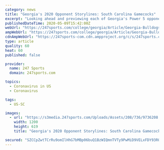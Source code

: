 ```yaml
---
category: news
title: "Georgia's 2020 Opponent Storylines: South Carolina Gamecocks"
excerpt: "Looking ahead and previewing each of Georgia's Power 5 opponents in 2020, we move on today to the only team on Georgia's schedule that beat the Bulldogs last season, the South Carolina Gamecocks. South Carolina Gamecocks Head Coach: Will Muschamp 2019 Record: 4-8 Key Losses: running backs Tavien Feaster and Rico Dowdle,"
publishedDateTime: 2020-05-09T15:42:00Z
webUrl: "https://247sports.com/college/georgia/Article/Georgia-Bulldogs-Football-South-Carolina-Gamecocks-2020-Opponent-storylines-146890838/"
ampWebUrl: "https://247sports.com/college/georgia/Article/Georgia-Bulldogs-Football-South-Carolina-Gamecocks-2020-Opponent-storylines-146890838/Amp/"
cdnAmpWebUrl: "https://247sports-com.cdn.ampproject.org/c/s/247sports.com/college/georgia/Article/Georgia-Bulldogs-Football-South-Carolina-Gamecocks-2020-Opponent-storylines-146890838/Amp/"
type: article
quality: 60
heat: 60
published: false

provider:
  name: 247 Sports
  domain: 247sports.com

topics:
  - Coronavirus in US
  - Coronavirus

tags:
  - US-SC

images:
  - url: "https://s3media.247sports.com/Uploads/Assets/208/736/9736208.jpg"
    width: 1200
    height: 619
    title: "Georgia's 2020 Opponent Storylines: South Carolina Gamecocks"

secured: "SZCCpZwtTCrRu9omIlHhG7bMBp06buQ1BzWIQmnTVTy9PwMiD9VELxFDY93ROKsJ100xd8Ted0mRUKnv60KlVUMTwKnYg0FbJp6/EaW8TtqVDoiggfv8OTa17lOdHs2OgbS6xqwxpNimh7mLKraaApwP9zeQ7esvyD0b9jE9SN0S0gdur3g6LLjytpo2WjZlsTZiXjVpw7nqDfBBjrFqV0L7tS2eU79cb/AgUJcsPcOJKHya6Cdi5HEh8PPMYDpJV6NZkquVEpEy9fu1107YD58arK0R8PPkErv7TDavYcapCy7OQtAfygWc2amFz8GfLl1DSphz3gjrVDIgkhJtRYnpz6hQCYq1kXQqrU/m/K80vxkHqtta7cl2Kq0RpiCFSzVegu2wfB1/gPmBNMO1fM+gebnlt4OxSAIadqQqdW4VdcuGva62Y5rA0axsWv8D1+DNTpFSq/zo/skqZ58TjIXHPPCXYZ2FrxnV716Koco=;MG80q9W324i+PO/t+GgbbQ=="
---
```


